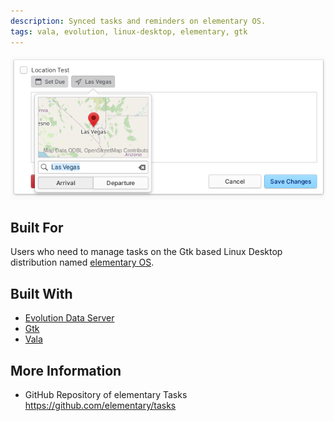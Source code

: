 ```yaml
---
description: Synced tasks and reminders on elementary OS.
tags: vala, evolution, linux-desktop, elementary, gtk
---
```


![elementary Tasks supports location based reminders](../.gitbook/assets/io.elementary.tasks.png)

## Built For

Users who need to manage tasks on the Gtk based Linux Desktop distribution named [elementary OS](https://elementary.io/).

## Built With

- [Evolution Data Server](https://gitlab.gnome.org/GNOME/evolution-data-server)
- [Gtk](https://www.gtk.org/)
- [Vala](https://wiki.gnome.org/Projects/Vala/Tutorial)

## More Information

- GitHub Repository of elementary Tasks
  https://github.com/elementary/tasks
